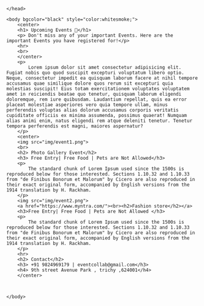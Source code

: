 <!DOCTYPE html>
<html>
    <head>
        <title> HTML PROJECT1</title>
        <link rel="icon" href="img/date.png">
  
    </head>

    <body bgcolor="black" style="color:whitesmoke;"> 
        <center>
        <h1> Upcoming Events 📅</h1>
        <p> Don't miss any of your important Events. Here are the important Events you have registered for!</p>
        <hr>
        <br>
        </center>
        <p>
            Lorem ipsum dolor sit amet consectetur adipisicing elit. Fugiat nobis quo quod suscipit excepturi voluptatum libero optio. Neque, consectetur impedit ea quisquam laborum facere at nihil tempore accusamus quae similique dolore quos rerum sit excepturi quia molestias suscipit! Eius totam exercitationem voluptates voluptatem amet in reiciendis beatae quo tenetur, quisquam laborum eligendi doloremque, rem iure quibusdam. Laudantium repellat, quis ea error placeat molestiae asperiores vero quia tempore ullam, minus perferendis voluptas alias dolorum accusamus corporis veritatis cupiditate officiis ex minima assumenda, possimus quaerat! Numquam alias animi enim, natus eligendi rem atque deleniti tenetur. Tenetur tempora perferendis est magni, maiores aspernatur?
        </p>
        <center>
        <img src="img/event1.png">
        <br>
        <h2> Photo Gallery Event</h2>
        <h3> Free Entry| Free Food | Pets are Not Allowed</h3>
        <p>
            The standard chunk of Lorem Ipsum used since the 1500s is reproduced below for those interested. Sections 1.10.32 and 1.10.33 from "de Finibus Bonorum et Malorum" by Cicero are also reproduced in their exact original form, accompanied by English versions from the 1914 translation by H. Rackham.
        </p>
        <img src="img/event2.png">
        <a href="https://www.myntra.com/"><br><h2>Fashion store</h2></a>
        <h3>Free Entry| Free Food | Pets are Not Allowed </h3>
        <p>
            The standard chunk of Lorem Ipsum used since the 1500s is reproduced below for those interested. Sections 1.10.32 and 1.10.33 from "de Finibus Bonorum et Malorum" by Cicero are also reproduced in their exact original form, accompanied by English versions from the 1914 translation by H. Rackham.
        </p>
        <hr>
        <h2> Contact</h2>
        <h3> +91 9824969179 | eventcollab@gmail.com</h3>
        <h4> 9th street Avenue Park , trichy ,624001</h4>
        </center>
        

 
    </body>





</html>
